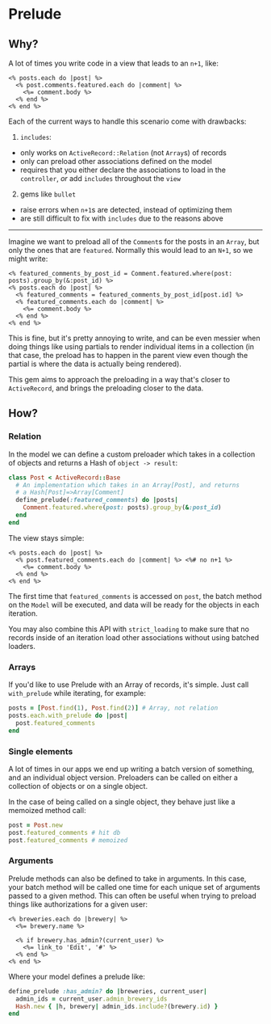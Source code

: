# Prelude

## Why?

A lot of times you write code in a view that leads to an `n+1`, like:

``` erb
<% posts.each do |post| %>
  <% post.comments.featured.each do |comment| %>
    <%= comment.body %>
  <% end %>
<% end %>
```

Each of the current ways to handle this scenario come with drawbacks:

1. `includes`:
  - only works on `ActiveRecord::Relation` (not `Array`s) of records
  - only can preload other associations defined on the model
  - requires that you either declare the associations to load in the `controller`, _or_ add `includes` throughout the `view`

2. gems like `bullet`
  - raise errors when `n+1`s are detected, instead of optimizing them
  - are still difficult to fix with `includes` due to the reasons above

---

Imagine we want to preload all of the `Comment`s for the posts in an `Array`,
but only the ones that are `featured`. Normally this would lead to an `N+1`,
so we might write:

``` erb
<% featured_comments_by_post_id = Comment.featured.where(post: posts).group_by(&:post_id) %>
<% posts.each do |post| %>
  <% featured_comments = featured_comments_by_post_id[post.id] %>
  <% featured_comments.each do |comment| %>
    <%= comment.body %>
  <% end %>
<% end %>
```

This is fine, but it's pretty annoying to write, and can be even messier when
doing things like using partials to render individual items in a collection (in
that case, the preload has to happen in the parent view even though the partial
is where the data is actually being rendered).

This gem aims to approach the preloading in a way that's closer to `ActiveRecord`,
and brings the preloading closer to the data.

## How?

### Relation

In the model we can define a custom preloader which takes in a collection of objects
and returns a Hash of `object -> result`:

``` ruby
class Post < ActiveRecord::Base
  # An implementation which takes in an Array[Post], and returns
  # a Hash[Post]=>Array[Comment]
  define_prelude(:featured_comments) do |posts|
    Comment.featured.where(post: posts).group_by(&:post_id)
  end
end
```

The view stays simple:

``` erb
<% posts.each do |post| %>
  <% post.featured_comments.each do |comment| %> <%# no n+1 %>
    <%= comment.body %>
  <% end %>
<% end %>
```

The first time that `featured_comments` is accessed on `post`, the batch method
on the `Model` will be executed, and data will be ready for the objects in each
iteration.

You may also combine this API with `strict_loading` to make sure that no records
inside of an iteration load other associations without using batched loaders.

### Arrays

If you'd like to use Prelude with an Array of records, it's simple. Just call
`with_prelude` while iterating, for example:

``` ruby
posts = [Post.find(1), Post.find(2)] # Array, not relation
posts.each.with_prelude do |post|
  post.featured_comments
end
```

### Single elements

A lot of times in our apps we end up writing a batch version of something, and
an individual object version. Preloaders can be called on either a collection
of objects or on a single object.

In the case of being called on a single object, they behave just like a
memoized method call:

``` ruby
post = Post.new
post.featured_comments # hit db
post.featured_comments # memoized
```

### Arguments

Prelude methods can also be defined to take in arguments. In this case, your
batch method will be called one time for each unique set of arguments passed
to a given method. This can often be useful when trying to preload things
like authorizations for a given user:

``` erb
<% breweries.each do |brewery| %>
  <%= brewery.name %>

  <% if brewery.has_admin?(current_user) %>
    <%= link_to 'Edit', '#' %>
  <% end %>
<% end %>
```

Where your model defines a prelude like:

``` ruby
define_prelude :has_admin? do |breweries, current_user|
  admin_ids = current_user.admin_brewery_ids
  Hash.new { |h, brewery| admin_ids.include?(brewery.id) }
end
```
